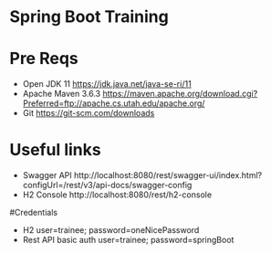 # Spring Boot Training
# Pre Reqs

* Open JDK 11 https://jdk.java.net/java-se-ri/11
* Apache Maven 3.6.3 https://maven.apache.org/download.cgi?Preferred=ftp://apache.cs.utah.edu/apache.org/
* Git https://git-scm.com/downloads

# Useful links
* Swagger API http://localhost:8080/rest/swagger-ui/index.html?configUrl=/rest/v3/api-docs/swagger-config
* H2 Console http://localhost:8080/rest/h2-console

#Credentials
* H2 user=trainee; password=oneNicePassword
* Rest API basic auth user=trainee; password=springBoot

